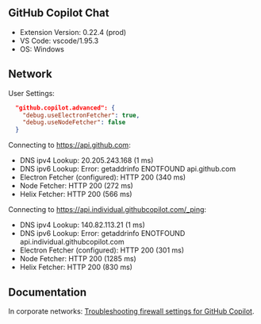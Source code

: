 ## GitHub Copilot Chat

- Extension Version: 0.22.4 (prod)
- VS Code: vscode/1.95.3
- OS: Windows

## Network

User Settings:
```json
  "github.copilot.advanced": {
    "debug.useElectronFetcher": true,
    "debug.useNodeFetcher": false
  }
```

Connecting to https://api.github.com:
- DNS ipv4 Lookup: 20.205.243.168 (1 ms)
- DNS ipv6 Lookup: Error: getaddrinfo ENOTFOUND api.github.com
- Electron Fetcher (configured): HTTP 200 (340 ms)
- Node Fetcher: HTTP 200 (272 ms)
- Helix Fetcher: HTTP 200 (566 ms)

Connecting to https://api.individual.githubcopilot.com/_ping:
- DNS ipv4 Lookup: 140.82.113.21 (1 ms)
- DNS ipv6 Lookup: Error: getaddrinfo ENOTFOUND api.individual.githubcopilot.com
- Electron Fetcher (configured): HTTP 200 (301 ms)
- Node Fetcher: HTTP 200 (1285 ms)
- Helix Fetcher: HTTP 200 (830 ms)

## Documentation

In corporate networks: [Troubleshooting firewall settings for GitHub Copilot](https://docs.github.com/en/copilot/troubleshooting-github-copilot/troubleshooting-firewall-settings-for-github-copilot).